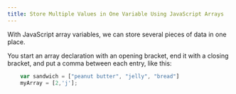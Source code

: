 ```yaml
---
title: Store Multiple Values in One Variable Using JavaScript Arrays
---
```

With JavaScript array variables, we can store several pieces of data in one place.

You start an array declaration with an opening bracket, end it with a closing bracket, and put a comma between each entry, like this:

```js
    var sandwich = ["peanut butter", "jelly", "bread"]
    myArray = [2,'j'];
```

